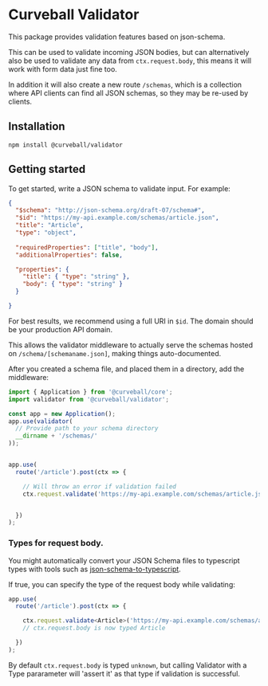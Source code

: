 Curveball Validator 
===================

This package provides validation features based on json-schema.

This can be used to validate incoming JSON bodies, but can alternatively
also be used to validate any data from `ctx.request.body`, this means it
will work with form data just fine too.

In addition it will also create a new route `/schemas`, which is a collection
where API clients can find all JSON schemas, so they may be re-used
by clients.


Installation
------------

    npm install @curveball/validator


Getting started
---------------

To get started, write a JSON schema to validate input. For example:

```json
{
  "$schema": "http://json-schema.org/draft-07/schema#",
  "$id": "https://my-api.example.com/schemas/article.json",
  "title": "Article",
  "type": "object",
  
  "requiredProperties": ["title", "body"],
  "additionalProperties": false,

  "properties": {
    "title": { "type": "string" },
    "body": { "type": "string" }
  }

}
```

For best results, we recommend using a full URI in `$id`. The domain
should be your production API domain.

This allows the validator middleware to actually serve the schemas
hosted on `/schema/[schemaname.json]`, making things auto-documented.

After you created a schema file, and placed them in a directory, add
the middleware:


```typescript
import { Application } from '@curveball/core';
import validator from '@curveball/validator';

const app = new Application();
app.use(validator(
  // Provide path to your schema directory
  __dirname + '/schemas/'
));


app.use(
  route('/article').post(ctx => {

    // Will throw an error if validation failed
    ctx.request.validate('https://my-api.example.com/schemas/article.json');


  })
);
```

### Types for request body.

You might automatically convert your JSON Schema files to typescript
types with tools such as [json-schema-to-typescript][1].

If true, you can specify the type of the request body while validating:

```typescript
app.use(
  route('/article').post(ctx => {

    ctx.request.validate<Article>('https://my-api.example.com/schemas/article.json');
    // ctx.request.body is now typed Article

  })
);
```

By default `ctx.request.body` is typed `unknown`, but calling Validator with
a Type pararameter will 'assert it' as that type if validation is successful.

[1]: https://www.npmjs.com/package/json-schema-to-typescript
